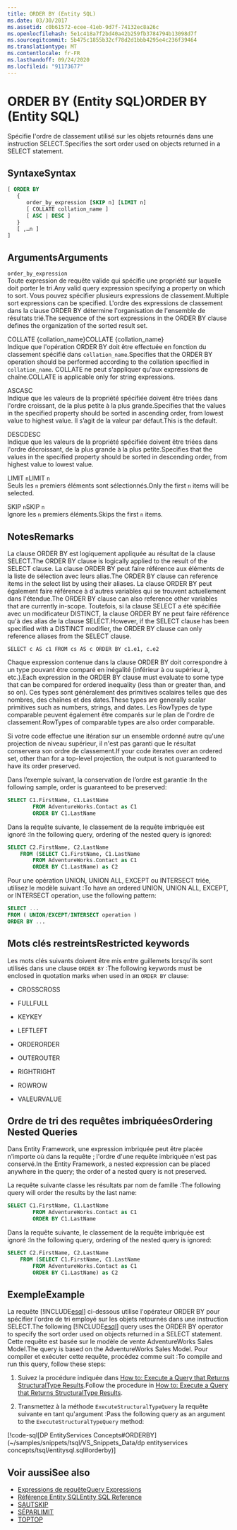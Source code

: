 ```yaml
---
title: ORDER BY (Entity SQL)
ms.date: 03/30/2017
ms.assetid: c0b61572-ecee-41eb-9d7f-74132ec8a26c
ms.openlocfilehash: 5e1c418a7f2bd40a42b259fb3784794b13098d7f
ms.sourcegitcommit: 5b475c1855b32cf78d2d1bbb4295e4c236f39464
ms.translationtype: MT
ms.contentlocale: fr-FR
ms.lasthandoff: 09/24/2020
ms.locfileid: "91173677"
---
```

# <a name="order-by-entity-sql"></a><span data-ttu-id="18e8e-102">ORDER BY (Entity SQL)</span><span class="sxs-lookup"><span data-stu-id="18e8e-102">ORDER BY (Entity SQL)</span></span>

<span data-ttu-id="18e8e-103">Spécifie l'ordre de classement utilisé sur les objets retournés dans une instruction SELECT.</span><span class="sxs-lookup"><span data-stu-id="18e8e-103">Specifies the sort order used on objects returned in a SELECT statement.</span></span>  
  
## <a name="syntax"></a><span data-ttu-id="18e8e-104">Syntaxe</span><span class="sxs-lookup"><span data-stu-id="18e8e-104">Syntax</span></span>  
  
```sql  
[ ORDER BY
   {  
      order_by_expression [SKIP n] [LIMIT n]  
      [ COLLATE collation_name ]  
      [ ASC | DESC ]  
   }  
   [ ,…n ]
]  
```  
  
## <a name="arguments"></a><span data-ttu-id="18e8e-105">Arguments</span><span class="sxs-lookup"><span data-stu-id="18e8e-105">Arguments</span></span>  

 `order_by_expression`  
 <span data-ttu-id="18e8e-106">Toute expression de requête valide qui spécifie une propriété sur laquelle doit porter le tri.</span><span class="sxs-lookup"><span data-stu-id="18e8e-106">Any valid query expression specifying a property on which to sort.</span></span> <span data-ttu-id="18e8e-107">Vous pouvez spécifier plusieurs expressions de classement.</span><span class="sxs-lookup"><span data-stu-id="18e8e-107">Multiple sort expressions can be specified.</span></span> <span data-ttu-id="18e8e-108">L'ordre des expressions de classement dans la clause ORDER BY détermine l'organisation de l'ensemble de résultats trié.</span><span class="sxs-lookup"><span data-stu-id="18e8e-108">The sequence of the sort expressions in the ORDER BY clause defines the organization of the sorted result set.</span></span>  
  
 <span data-ttu-id="18e8e-109">COLLATE {collation_name}</span><span class="sxs-lookup"><span data-stu-id="18e8e-109">COLLATE {collation_name}</span></span>  
 <span data-ttu-id="18e8e-110">Indique que l'opération ORDER BY doit être effectuée en fonction du classement spécifié dans `collation_name`.</span><span class="sxs-lookup"><span data-stu-id="18e8e-110">Specifies that the ORDER BY operation should be performed according to the collation specified in `collation_name`.</span></span> <span data-ttu-id="18e8e-111">COLLATE ne peut s'appliquer qu'aux expressions de chaîne.</span><span class="sxs-lookup"><span data-stu-id="18e8e-111">COLLATE is applicable only for string expressions.</span></span>  
  
 <span data-ttu-id="18e8e-112">ASC</span><span class="sxs-lookup"><span data-stu-id="18e8e-112">ASC</span></span>  
 <span data-ttu-id="18e8e-113">Indique que les valeurs de la propriété spécifiée doivent être triées dans l'ordre croissant, de la plus petite à la plus grande.</span><span class="sxs-lookup"><span data-stu-id="18e8e-113">Specifies that the values in the specified property should be sorted in ascending order, from lowest value to highest value.</span></span> <span data-ttu-id="18e8e-114">Il s’agit de la valeur par défaut.</span><span class="sxs-lookup"><span data-stu-id="18e8e-114">This is the default.</span></span>  
  
 <span data-ttu-id="18e8e-115">DESC</span><span class="sxs-lookup"><span data-stu-id="18e8e-115">DESC</span></span>  
 <span data-ttu-id="18e8e-116">Indique que les valeurs de la propriété spécifiée doivent être triées dans l'ordre décroissant, de la plus grande à la plus petite.</span><span class="sxs-lookup"><span data-stu-id="18e8e-116">Specifies that the values in the specified property should be sorted in descending order, from highest value to lowest value.</span></span>  
  
 <span data-ttu-id="18e8e-117">LIMIT `n`</span><span class="sxs-lookup"><span data-stu-id="18e8e-117">LIMIT `n`</span></span>  
 <span data-ttu-id="18e8e-118">Seuls les `n` premiers éléments sont sélectionnés.</span><span class="sxs-lookup"><span data-stu-id="18e8e-118">Only the first `n` items will be selected.</span></span>  
  
 <span data-ttu-id="18e8e-119">SKIP `n`</span><span class="sxs-lookup"><span data-stu-id="18e8e-119">SKIP `n`</span></span>  
 <span data-ttu-id="18e8e-120">Ignore les `n` premiers éléments.</span><span class="sxs-lookup"><span data-stu-id="18e8e-120">Skips the first `n` items.</span></span>  
  
## <a name="remarks"></a><span data-ttu-id="18e8e-121">Notes</span><span class="sxs-lookup"><span data-stu-id="18e8e-121">Remarks</span></span>  

 <span data-ttu-id="18e8e-122">La clause ORDER BY est logiquement appliquée au résultat de la clause SELECT.</span><span class="sxs-lookup"><span data-stu-id="18e8e-122">The ORDER BY clause is logically applied to the result of the SELECT clause.</span></span> <span data-ttu-id="18e8e-123">La clause ORDER BY peut faire référence aux éléments de la liste de sélection avec leurs alias.</span><span class="sxs-lookup"><span data-stu-id="18e8e-123">The ORDER BY clause can reference items in the select list by using their aliases.</span></span> <span data-ttu-id="18e8e-124">La clause ORDER BY peut également faire référence à d'autres variables qui se trouvent actuellement dans l'étendue.</span><span class="sxs-lookup"><span data-stu-id="18e8e-124">The ORDER BY clause can also reference other variables that are currently in-scope.</span></span> <span data-ttu-id="18e8e-125">Toutefois, si la clause SELECT a été spécifiée avec un modificateur DISTINCT, la clause ORDER BY ne peut faire référence qu'à des alias de la clause SELECT.</span><span class="sxs-lookup"><span data-stu-id="18e8e-125">However, if the SELECT clause has been specified with a DISTINCT modifier, the ORDER BY clause can only reference aliases from the SELECT clause.</span></span>  
  
 `SELECT c AS c1 FROM cs AS c ORDER BY c1.e1, c.e2`  
  
 <span data-ttu-id="18e8e-126">Chaque expression contenue dans la clause ORDER BY doit correspondre à un type pouvant être comparé en inégalité (inférieur à ou supérieur à, etc.).</span><span class="sxs-lookup"><span data-stu-id="18e8e-126">Each expression in the ORDER BY clause must evaluate to some type that can be compared for ordered inequality (less than or greater than, and so on).</span></span> <span data-ttu-id="18e8e-127">Ces types sont généralement des primitives scalaires telles que des nombres, des chaînes et des dates.</span><span class="sxs-lookup"><span data-stu-id="18e8e-127">These types are generally scalar primitives such as numbers, strings, and dates.</span></span> <span data-ttu-id="18e8e-128">Les RowTypes de type comparable peuvent également être comparés sur le plan de l'ordre de classement.</span><span class="sxs-lookup"><span data-stu-id="18e8e-128">RowTypes of comparable types are also order comparable.</span></span>  
  
 <span data-ttu-id="18e8e-129">Si votre code effectue une itération sur un ensemble ordonné autre qu'une projection de niveau supérieur, il n'est pas garanti que le résultat conservera son ordre de classement.</span><span class="sxs-lookup"><span data-stu-id="18e8e-129">If your code iterates over an ordered set, other than for a top-level projection, the output is not guaranteed to have its order preserved.</span></span>  

<span data-ttu-id="18e8e-130">Dans l’exemple suivant, la conservation de l’ordre est garantie :</span><span class="sxs-lookup"><span data-stu-id="18e8e-130">In the following sample, order is guaranteed to be preserved:</span></span>

```sql  
SELECT C1.FirstName, C1.LastName  
        FROM AdventureWorks.Contact as C1  
        ORDER BY C1.LastName  
```  

<span data-ttu-id="18e8e-131">Dans la requête suivante, le classement de la requête imbriquée est ignoré :</span><span class="sxs-lookup"><span data-stu-id="18e8e-131">In the following query, ordering of the nested query is ignored:</span></span>  

```sql  
SELECT C2.FirstName, C2.LastName  
    FROM (SELECT C1.FirstName, C1.LastName  
        FROM AdventureWorks.Contact as C1  
        ORDER BY C1.LastName) as C2  
```  
  
 <span data-ttu-id="18e8e-132">Pour une opération UNION, UNION ALL, EXCEPT ou INTERSECT triée, utilisez le modèle suivant :</span><span class="sxs-lookup"><span data-stu-id="18e8e-132">To have an ordered UNION, UNION ALL, EXCEPT, or INTERSECT operation, use the following pattern:</span></span>  
  
```sql  
SELECT ...  
FROM ( UNION/EXCEPT/INTERSECT operation )  
ORDER BY ...  
```  
  
## <a name="restricted-keywords"></a><span data-ttu-id="18e8e-133">Mots clés restreints</span><span class="sxs-lookup"><span data-stu-id="18e8e-133">Restricted keywords</span></span>  

 <span data-ttu-id="18e8e-134">Les mots clés suivants doivent être mis entre guillemets lorsqu'ils sont utilisés dans une clause `ORDER BY` :</span><span class="sxs-lookup"><span data-stu-id="18e8e-134">The following keywords must be enclosed in quotation marks when used in an `ORDER BY` clause:</span></span>  
  
- <span data-ttu-id="18e8e-135">CROSS</span><span class="sxs-lookup"><span data-stu-id="18e8e-135">CROSS</span></span>  
  
- <span data-ttu-id="18e8e-136">FULL</span><span class="sxs-lookup"><span data-stu-id="18e8e-136">FULL</span></span>  
  
- <span data-ttu-id="18e8e-137">KEY</span><span class="sxs-lookup"><span data-stu-id="18e8e-137">KEY</span></span>  
  
- <span data-ttu-id="18e8e-138">LEFT</span><span class="sxs-lookup"><span data-stu-id="18e8e-138">LEFT</span></span>  
  
- <span data-ttu-id="18e8e-139">ORDER</span><span class="sxs-lookup"><span data-stu-id="18e8e-139">ORDER</span></span>  
  
- <span data-ttu-id="18e8e-140">OUTER</span><span class="sxs-lookup"><span data-stu-id="18e8e-140">OUTER</span></span>  
  
- <span data-ttu-id="18e8e-141">RIGHT</span><span class="sxs-lookup"><span data-stu-id="18e8e-141">RIGHT</span></span>  
  
- <span data-ttu-id="18e8e-142">ROW</span><span class="sxs-lookup"><span data-stu-id="18e8e-142">ROW</span></span>  
  
- <span data-ttu-id="18e8e-143">VALEUR</span><span class="sxs-lookup"><span data-stu-id="18e8e-143">VALUE</span></span>  
  
## <a name="ordering-nested-queries"></a><span data-ttu-id="18e8e-144">Ordre de tri des requêtes imbriquées</span><span class="sxs-lookup"><span data-stu-id="18e8e-144">Ordering Nested Queries</span></span>  

 <span data-ttu-id="18e8e-145">Dans Entity Framework, une expression imbriquée peut être placée n'importe où dans la requête ; l'ordre d'une requête imbriquée n'est pas conservé.</span><span class="sxs-lookup"><span data-stu-id="18e8e-145">In the Entity Framework, a nested expression can be placed anywhere in the query; the order of a nested query is not preserved.</span></span>  

<span data-ttu-id="18e8e-146">La requête suivante classe les résultats par nom de famille :</span><span class="sxs-lookup"><span data-stu-id="18e8e-146">The following query will order the results by the last name:</span></span>  

```sql  
SELECT C1.FirstName, C1.LastName  
        FROM AdventureWorks.Contact as C1  
        ORDER BY C1.LastName  
```  

<span data-ttu-id="18e8e-147">Dans la requête suivante, le classement de la requête imbriquée est ignoré :</span><span class="sxs-lookup"><span data-stu-id="18e8e-147">In the following query, ordering of the nested query is ignored:</span></span>  

```sql  
SELECT C2.FirstName, C2.LastName  
    FROM (SELECT C1.FirstName, C1.LastName  
        FROM AdventureWorks.Contact as C1  
        ORDER BY C1.LastName) as C2  
```  
  
## <a name="example"></a><span data-ttu-id="18e8e-148">Exemple</span><span class="sxs-lookup"><span data-stu-id="18e8e-148">Example</span></span>  

 <span data-ttu-id="18e8e-149">La requête [!INCLUDE[esql](../../../../../../includes/esql-md.md)] ci-dessous utilise l'opérateur ORDER BY pour spécifier l'ordre de tri employé sur les objets retournés dans une instruction SELECT.</span><span class="sxs-lookup"><span data-stu-id="18e8e-149">The following [!INCLUDE[esql](../../../../../../includes/esql-md.md)] query uses the ORDER BY operator to specify the sort order used on objects returned in a SELECT statement.</span></span> <span data-ttu-id="18e8e-150">Cette requête est basée sur le modèle de vente AdventureWorks Sales Model.</span><span class="sxs-lookup"><span data-stu-id="18e8e-150">The query is based on the AdventureWorks Sales Model.</span></span> <span data-ttu-id="18e8e-151">Pour compiler et exécuter cette requête, procédez comme suit :</span><span class="sxs-lookup"><span data-stu-id="18e8e-151">To compile and run this query, follow these steps:</span></span>  
  
1. <span data-ttu-id="18e8e-152">Suivez la procédure indiquée dans [How to: Execute a Query that Returns StructuralType Results](../how-to-execute-a-query-that-returns-structuraltype-results.md).</span><span class="sxs-lookup"><span data-stu-id="18e8e-152">Follow the procedure in [How to: Execute a Query that Returns StructuralType Results](../how-to-execute-a-query-that-returns-structuraltype-results.md).</span></span>  
  
2. <span data-ttu-id="18e8e-153">Transmettez à la méthode `ExecuteStructuralTypeQuery` la requête suivante en tant qu'argument :</span><span class="sxs-lookup"><span data-stu-id="18e8e-153">Pass the following query as an argument to the `ExecuteStructuralTypeQuery` method:</span></span>  
  
 [!code-sql[DP EntityServices Concepts#ORDERBY](~/samples/snippets/tsql/VS_Snippets_Data/dp entityservices concepts/tsql/entitysql.sql#orderby)]  
  
## <a name="see-also"></a><span data-ttu-id="18e8e-154">Voir aussi</span><span class="sxs-lookup"><span data-stu-id="18e8e-154">See also</span></span>

- [<span data-ttu-id="18e8e-155">Expressions de requête</span><span class="sxs-lookup"><span data-stu-id="18e8e-155">Query Expressions</span></span>](query-expressions-entity-sql.md)
- [<span data-ttu-id="18e8e-156">Référence Entity SQL</span><span class="sxs-lookup"><span data-stu-id="18e8e-156">Entity SQL Reference</span></span>](entity-sql-reference.md)
- [<span data-ttu-id="18e8e-157">SAUT</span><span class="sxs-lookup"><span data-stu-id="18e8e-157">SKIP</span></span>](skip-entity-sql.md)
- [<span data-ttu-id="18e8e-158">SÉPAR</span><span class="sxs-lookup"><span data-stu-id="18e8e-158">LIMIT</span></span>](limit-entity-sql.md)
- [<span data-ttu-id="18e8e-159">TOP</span><span class="sxs-lookup"><span data-stu-id="18e8e-159">TOP</span></span>](top-entity-sql.md)
